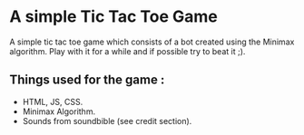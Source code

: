 # A simple Tic Tac Toe Game

A simple tic tac toe game which consists of a bot created using the Minimax algorithm. Play with it for a while and if possible try to beat it ;).

## Things used for the game :

 - HTML, JS, CSS.
 - Minimax Algorithm.
 - Sounds from soundbible (see credit section).

